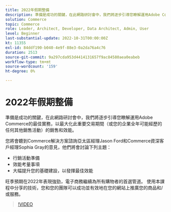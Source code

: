 ```yaml
---
title: 2022年假期整備
description: 準備是成功的關鍵，在此網路研討會中，我們將逐步引導您瞭解運用Adobe Commerce的最佳實務，以最大化此重要交易期間的銷售和效能。
solution: Commerce
topic: Commerce
role: Leader, Architect, Developer, Data Architect, Admin, User
level: Beginner
last-substantial-update: 2022-10-31T00:00:00Z
kt: 11355
exl-id: 84ddf190-b040-4e9f-88e3-0a2da76a4c76
duration: 2513
source-git-commit: 9a297cda953d4414131657f9ac84580aea0eabeb
workflow-type: tm+mt
source-wordcount: '159'
ht-degree: 0%

---
```


# 2022年假期整備

準備是成功的關鍵，在此網路研討會中，我們將逐步引導您瞭解運用Adobe Commerce的最佳實務，以最大化此重要交易期間（或您的企業全年可能經歷的任何其他銷售活動）的銷售和效能。

您將會聽到Commerce解決方案諮詢亞太區經理Jason Ford和Commerce資深客戶經理Sophia Gray的意見，他們將會討論下列主題：

* 行銷活動準備
* 效能考量事項
* 大幅提升您的基礎建設，以發揮最佳效能

旺季預期在2022年表現強勁，電子商務繼續為所有購物者的首選管道。 使用本課程中分享的技術，您和您的團隊可以成功並有效地在您的網站上推廣您的商品和/或服務。

>[!VIDEO](https://video.tv.adobe.com/v/3410542/?quality=12&learn=on)
